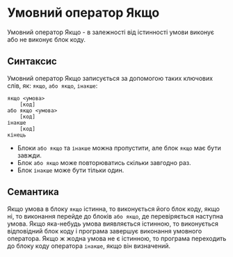 # Умовний оператор Якщо

Умовний оператор Якщо - в залежності від істинності умови виконує або не виконує блок коду.

## Синтаксис

Умовний оператор Якщо записується за допомогою таких ключових слів, як: `якщо`, `або якщо`, `інакше`:

``` linenums="0"
якщо <умова>
    [код]
або якщо <умова>
    [код]
інакше
    [код]
кінець
```

+ Блоки `або якщо` та `інакше` можна пропустити, але блок `якщо` має бути завжди. 
+ Блок `або якщо` може повторюватись скільки завгодно раз.
+ Блок `інакше` може бути тільки один.

## Семантика

Якщо умова в блоку `якщо` істинна, то виконується його блок коду, якщо ні, то виконання перейде до блоків `або якщо`, де перевіряється наступна умова. Якщо яка-небудь умова виявляється істинною, то виконується відповідний блок коду і програма завершує виконання умовного оператора. Якщо ж жодна умова не є істинною, то програма переходить до блоку коду оператора `інакше`, якщо він визначений.
